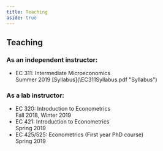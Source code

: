 ```yaml
---
title: Teaching
aside: true
---
```


## Teaching
### As an independent instructor:
<html>
  <ul>
<li> EC 311: Intermediate Microeconomics </li>
Summer 2019 [Syllabus](\EC311Syllabus.pdf "Syllabus")
  </ul>
</html>

### As a lab instructor:
<html>
<ul>
  <li> EC 320: Introduction to Econometrics </li> 
Fall 2018, Winter 2019
  <li> EC 421: Introduction to Econometrics </li> 
Spring 2019
  <li> EC 425/525: Econometrics (First year PhD course) </li> 
Spring 2019
  </ul>
 </html>
 
